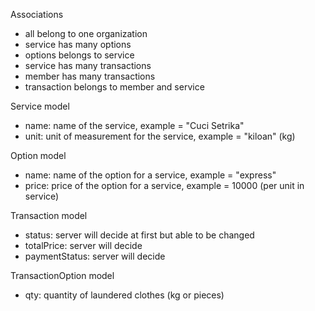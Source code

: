 Associations

- all belong to one organization
- service has many options
- options belongs to service
- service has many transactions
- member has many transactions
- transaction belongs to member and service

Service model

- name: name of the service, example = "Cuci Setrika"
- unit: unit of measurement for the service, example = "kiloan" (kg)

Option model

- name: name of the option for a service, example = "express"
- price: price of the option for a service, example = 10000 (per unit in service)

Transaction model

- status: server will decide at first but able to be changed
- totalPrice: server will decide
- paymentStatus: server will decide

TransactionOption model

- qty: quantity of laundered clothes (kg or pieces)
